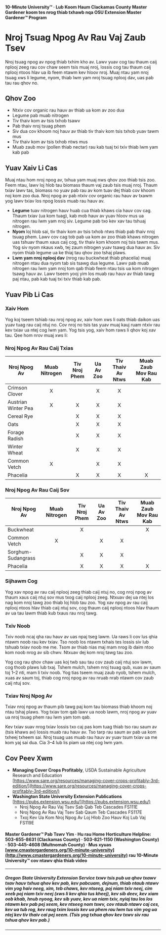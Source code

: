 #### 10-Minute University™ · Lub Koom Haum Clackamas County Master Gardener koom tes nrog thiab txhawb nqa OSU Extension Master Gardener™ Program

# Nroj Tsuag Npog Av Rau Vaj Zaub Tsev

Nroj tsuag npog av npog thiab txhim kho av. Lawv yuav cog tau thaum caij nplooj zeeg rau cov chaw seem tsis muaj nroj, lossis cog tau thaum caij nplooj ntoos hlav ua ib feem ntawm kev hloov nroj. Muaj ntau yam nroj tsuag xws li legume, nyom, thiab lwm yam nroj tsuag nplooj dav, uas pab tau rau qhov no.

## Qhov Zoo

- Ntxiv cov organic rau hauv av thiab ua kom av zoo dua
- Legume pab muab nitrogen
- Tiv thaiv kom av tsis txhob tsawv
- Pab thaiv nroj tsuag phem
- Siv dua cov khoom noj hauv av thiab tiv thaiv kom tsis txhob yuav tawm mus
- Tiv thaiv kom av tsis txhob ntws mus
- Muab zaub mov (pollen thiab nectar) rau kab tuaj txi txiv thiab lwm yam kab pab

## Yuav Xaiv Li Cas

Muaj ntau hom nroj npog av, txhua yam muaj nws qhov zoo thiab tsis zoo. Feem ntau, lawv loj hlob tau biomass thaum vaj zaub tsis muaj nroj. Thaum txiav lawv tas, biomass no yuav pab rau av kom tuav dej thiab cov khoom noj kom zoo dua. Nroj npog av pab ntxiv cov organic rau hauv av txawm yog lawv txiav los npog lossis muab rau hauv av.

- **Legume** tuav nitrogen hauv huab cua thiab khaws cia hauv cov cag. Thaum txiav (ua kom tuag), kab mob hauv av yuav hloov mus ua nitrogen rau lwm yam nroj siv. Legume pab txo kev xav tau tshuaj nitrogen.
- **Nyom** loj hlob sai, tiv thaiv kom av tsis txhob ntws thiab pab thaiv nroj tsuag phem. Lawv cov cag tob pab ua kom av zoo thiab khaws nitrogen uas tshuav thaum xaus caij cog, tiv thaiv kom khoom noj tsis tawm mus. Yog siv nyom nkaus xwb, tej zaum nitrogen yuav tsawg dua hauv av. Siv nyom thiab legume ua ke thiaj tau qhov zoo tshaj plaws.
- **Lwm yam nroj nplooj dav** (nrog rau buckwheat thiab phacelia) muaj nitrogen ntau dua nyom tab sis tsawg dua legume. Lawv pab muab nitrogen rau lwm yam nroj tom qab thiab feem ntau tsis ua kom nitrogen tsawg hauv av. Lawv tseem yooj yim los muab rau hauv av thiab tawg paj ntau, pab kab tuaj txi txiv thiab kab pab.

## Yuav Pib Li Cas

### Xaiv Hom

Yog koj tseem tshiab rau nroj npog av, xaiv hom xws li oats thiab daikon uas yuav tuag rau caij ntuj no. Cov nroj no tsis tas yuav muaj kauj ruam ntxiv rau kev txiav ua ntej cog lwm yam. Yog tsis yog, xaiv hom raws li qhov koj xav tau. Qee hom nrov muaj xws li:

### Nroj Npog Av Rau Caij Txias

| Nroj Npog Av         | Muab Nitrogen | Tiv Nroj Phem | Ua Av Zoo | Tiv Thaiv Av Ntws | Muab Zaub Mov Rau Kab |
|----------------------|:-------------:|:-------------:|:---------:|:-----------------:|:---------------------:|
| Crimson Clover       | X             |               | X         | X                 |                       |
| Austrian Winter Pea  | X             | X             | X         | X                 |                       |
| Cereal Rye           |               | X             | X         | X                 |                       |
| Oats                 |               | X             | X         | X                 |                       |
| Forage Radish        |               | X             | X         | X                 |                       |
| Winter Wheat         |               | X             | X         | X                 |                       |
| Common Vetch         | X             |               | X         | X                 |                       |
| Phacelia             |               | X             | X         | X                 | X                     |

### Nroj Npog Av Rau Caij Sov

| Nroj Npog Av         | Muab Nitrogen | Tiv Nroj Phem | Ua Av Zoo | Tiv Thaiv Av Ntws | Muab Zaub Mov Rau Kab |
|----------------------|:-------------:|:-------------:|:---------:|:-----------------:|:---------------------:|
| Buckwheat            |               | X             |           |                   | X                     |
| Common Vetch         | X             |               | X         | X                 |                       |
| Sorghum-Sudangrass   |               | X             | X         | X                 |                       |
| Phacelia             |               | X             | X         | X                 | X                     |

### Sijhawm Cog

Yog xav npog av rau caij nplooj zeeg thiab caij ntuj no, cog nroj npog av thaum xaus caij ntuj sov mus txog caij nplooj zeeg. Ntxuav dej ua ntej los nag kom nroj tawg zoo thiab loj hlob tau zoo. Yog xav npog av rau caij nplooj ntoos hlav thiab caij ntuj sov, cog thaum caij nplooj ntoos hlav thaum av ua tau lawm thiab kub txaus rau nroj tawg.

### Txiv Noob

Txiv noob ncaj qha rau hauv av uas npaj tseg lawm. Ua raws li cov lus qhia ntawm noob rau kev txiav. Tso noob los ntawm txhais tes lossis siv lub tshuab txiav noob me me. Tsom av thiab nias maj mam nrog ib daim ntoo kom noob nrog av sib chwv. Ntxuav dej kom nroj tawg tau zoo.

Yog cog rau qhov chaw uas koj twb sau tau cov zaub caij ntuj sov lawm, cog thoob plaws lub txaj. Tshem mulch, tshem nroj tsuag qub, xuas av saum toj 1–2 nti, mam li txiv noob. Yog tias tseem muaj zaub nyob, tshem mulch, xuas av saum toj, thiab cog nroj npog av rau nruab nrab ntawm cov zaub caij ntuj sov.

### Txiav Nroj Npog Av

Txiav nroj npog av thaum pib tawg paj kom tau biomass thiab khoom noj ntau tshaj plaws. Yog txiav tom qab lawv ua noob lawm, nroj npog av yuav ua nroj tsuag phem rau lwm yam tom qab.

Kev txiav suav nrog txiav lossis txo caj pas kom tuag thiab tso rau saum av (tsis khaws av) lossis muab rau hauv av. Tso tarp rau saum av pab ua kom txheej txheem sai. Nroj tsuag uas muab rau hauv av yuav tsum txiav ua me kom yaj sai dua. Cia 3–4 lub lis piam ua ntej cog lwm yam.

## Cov Peev Xwm

- **Managing Cover Crops Profitably**, USDA Sustainable Agriculture Research and Education  
  [https://www.sare.org/resources/managing-cover-crops-profitably-3rd-edition/](https://www.sare.org/resources/managing-cover-crops-profitably-3rd-edition/)
- **Washington State University Extension Publications**  
  [https://pubs.extension.wsu.edu/](https://pubs.extension.wsu.edu/)
    - Nroj Npog Av Rau Vaj Tsev Sab Qab Teb Cascades FS111E
    - Nroj Npog Av Rau Vaj Tsev Sab Qaum Teb Cascades FS117E
    - Txoj Kev Ua Kom Nroj Npog Av Loj Hlob Zoo Hauv Koj Lub Vaj FS119E

#### Master Gardener™ Pab Tswv Yim · Hu rau Home Horticulture Helpline: 503-655-8631 (Clackamas County) · 503-821-1150 (Washington County) · 503-445-4608 (Multnomah County) · Mus xyuas [www.cmastergardeners.org/10-minute-university](http://www.cmastergardeners.org/10-minute-university) rau 10-Minute University™ cov ntawv qhia thiab video

---

##### Oregon State University Extension Service txwv tsis pub ua qhov txawv txav hauv txhua qhov kev pab, kev pabcuam, dejnum, thiab ntaub ntawv vim yog haiv neeg, xim, teb chaws, kev ntseeg, poj niam txiv neej, cim xeeb poj niam txiv neej (xws li kev qhia tus kheej), kev sib deev, kev xiam oob khab, hnub nyoog, kev sib yuav, kev ua niam txiv, nyiaj tau los los ntawm kev pab pej xeem, kev ntseeg nom tswv, cov ntaub ntawv caj ces, kev ua tub rog, kev raug txim lossis kev ua phem rau lwm tus vim yog ua ntej kev tiv thaiv cai pej xeem. (Tsis yog txhua qhov kev txwv siv rau txhua qhov kev pab.)
---